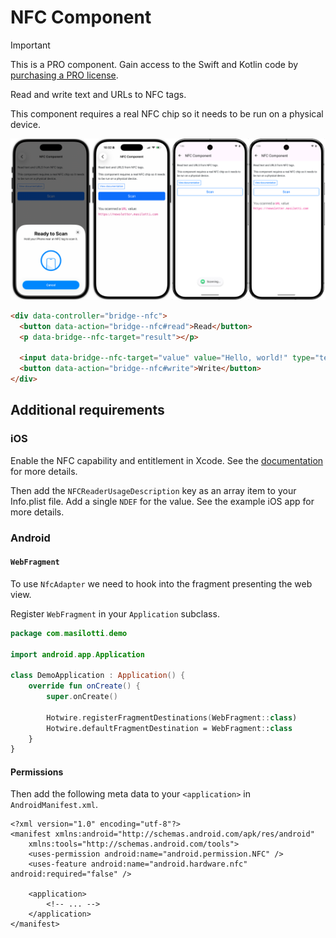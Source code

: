 # NFC Component

> [!IMPORTANT]
> This is a PRO component. Gain access to the Swift and Kotlin code by [purchasing a PRO license](https://buy.stripe.com/fZeaF6bn9b9d4Pm14b).

Read and write text and URLs to NFC tags.

This component requires a real NFC chip so it needs to be run on a physical device.

![NFC Component examples](/resources/screenshots/nfc.png)

```html
<div data-controller="bridge--nfc">
  <button data-action="bridge--nfc#read">Read</button>
  <p data-bridge--nfc-target="result"></p>

  <input data-bridge--nfc-target="value" value="Hello, world!" type="text">
  <button data-action="bridge--nfc#write">Write</button>
</div>
```

## Additional requirements

### iOS

Enable the NFC capability and entitlement in Xcode. See the [documentation](https://developer.apple.com/documentation/corenfc/building-an-nfc-tag-reader-app#Configure-the-App-to-Detect-NFC-Tags) for more details.

Then add the `NFCReaderUsageDescription` key as an array item to your Info.plist file. Add a single `NDEF` for the value. See the example iOS app for more details.

### Android

#### `WebFragment`

To use `NfcAdapter` we need to hook into the fragment presenting the web view.

Register `WebFragment` in your `Application` subclass.

```kt
package com.masilotti.demo

import android.app.Application

class DemoApplication : Application() {
    override fun onCreate() {
        super.onCreate()

        Hotwire.registerFragmentDestinations(WebFragment::class)
        Hotwire.defaultFragmentDestination = WebFragment::class
    }
}
```

#### Permissions

Then add the following meta data to your `<application>` in `AndroidManifest.xml`.

```
<?xml version="1.0" encoding="utf-8"?>
<manifest xmlns:android="http://schemas.android.com/apk/res/android"
    xmlns:tools="http://schemas.android.com/tools">
    <uses-permission android:name="android.permission.NFC" />
    <uses-feature android:name="android.hardware.nfc" android:required="false" />

    <application>
        <!-- ... -->
    </application>
</manifest>
```
